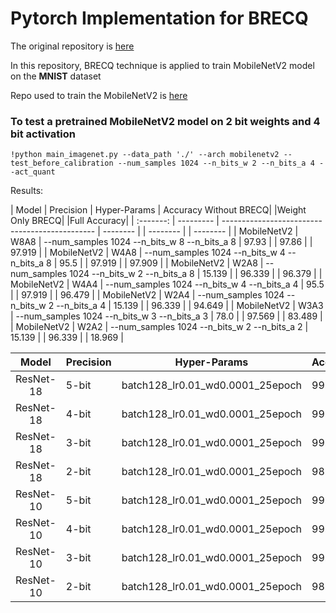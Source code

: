 # Pytorch Implementation for BRECQ

The original repository is [here](https://https://github.com/yhhhli/BRECQ.git)

In this repository, BRECQ technique is applied to train MobileNetV2 model on the <b>MNIST</b> dataset

Repo used to train the MobileNetV2 is [here](https://github.com/Mayurji/Image-Classification-PyTorch.git)

### To test a pretrained MobileNetV2 model on 2 bit weights and 4 bit activation 
```
!python main_imagenet.py --data_path './' --arch mobilenetv2 --test_before_calibration --num_samples 1024 --n_bits_w 2 --n_bits_a 4 --act_quant
```

Results:
                                                             
|   Model     | Precision | Hyper-Params                                   | Accuracy Without BRECQ|   |Weight Only BRECQ|            |Full Accuracy|
| :-------:   | --------- | ---------------------------------------------- | --------              |   | --------        |            | --------    |
| MobileNetV2 | W8A8      | --num_samples 1024 --n_bits_w 8 --n_bits_a 8   |  97.93                |   |  97.86          |            |  97.919     |
| MobileNetV2 | W4A8      | --num_samples 1024 --n_bits_w 4 --n_bits_a 8   |  95.5                 |   |  97.919         |            |  97.909     |
| MobileNetV2 | W2A8      | --num_samples 1024 --n_bits_w 2 --n_bits_a 8   |  15.139               |   |  96.339         |            |  96.379     |
| MobileNetV2 | W4A4      | --num_samples 1024 --n_bits_w 4 --n_bits_a 4   |  95.5                 |   |  97.919         |            |  96.479     |
| MobileNetV2 | W2A4      | --num_samples 1024 --n_bits_w 2 --n_bits_a 4   |  15.139               |   |  96.339         |            |  94.649     |
| MobileNetV2 | W3A3      | --num_samples 1024 --n_bits_w 3 --n_bits_a 3   |  78.0                 |   |  97.569         |            |  83.489     |
| MobileNetV2 | W2A2      | --num_samples 1024 --n_bits_w 2 --n_bits_a 2   |  15.139               |   |  96.339         |            |  18.969     |


|   Model   | Precision | Hyper-Params                          | Accuracy |
| :-------: | --------- | ------------------------------------- | -------- |
| ResNet-18 | 5-bit     | batch128_lr0.01_wd0.0001_25epoch      |  99.58   |
| ResNet-18 | 4-bit     | batch128_lr0.01_wd0.0001_25epoch      |  99.49   |
| ResNet-18 | 3-bit     | batch128_lr0.01_wd0.0001_25epoch      |  99.30   |
| ResNet-18 | 2-bit     | batch128_lr0.01_wd0.0001_25epoch      |  98.45   |
| ResNet-10 | 5-bit     | batch128_lr0.01_wd0.0001_25epoch      |  99.78   |
| ResNet-10 | 4-bit     | batch128_lr0.01_wd0.0001_25epoch      |  99.64   |
| ResNet-10 | 3-bit     | batch128_lr0.01_wd0.0001_25epoch      |  99.39   |
| ResNet-10 | 2-bit     | batch128_lr0.01_wd0.0001_25epoch      |  98.72   |
